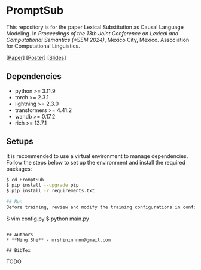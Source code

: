 # PromptSub
This repository is for the paper Lexical Substitution as Causal Language Modeling. In *Proceedings of the 13th Joint Conference on Lexical and Computational Semantics (\*SEM 2024)*, Mexico City, Mexico. Association for Computational Linguistics.

[[Paper](https://github.com/ShiningLab/PromptSub/blob/main/assets/paper.pdf)] [[Poster](https://github.com/ShiningLab/PromptSub/blob/main/assets/poster.pdf)] [[Slides](https://github.com/ShiningLab/PromptSub/blob/main/assets/slides.pdf)]

## Dependencies
+ python >= 3.11.9
+ torch >= 2.3.1
+ lightning >= 2.3.0
+ transformers >= 4.41.2
+ wandb >= 0.17.2
+ rich >= 13.7.1

## Setups
It is recommended to use a virtual environment to manage dependencies. Follow the steps below to set up the environment and install the required packages:
```sh
$ cd PromptSub
$ pip install --upgrade pip
$ pip install -r requirements.txt

## Run
Before training, review and modify the training configurations in config.py as needed:
```
$ vim config.py
$ python main.py
```

## Authors
* **Ning Shi** - mrshininnnnn@gmail.com

## BibTex
```
TODO
```